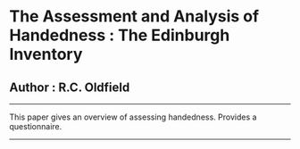 # The Assessment and Analysis of Handedness : The Edinburgh Inventory

## Author : R.C. Oldfield

---

This paper gives an overview of assessing handedness.
Provides a questionnaire. 

---


